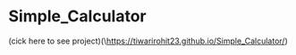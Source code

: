 # Simple_Calculator

 (cick here to see project)(\https://tiwarirohit23.github.io/Simple_Calculator/)
